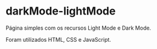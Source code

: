 # darkMode-lightMode

Página simples com os recursos Light Mode e Dark Mode.

Foram utilizados HTML, CSS e JavaScript. 


